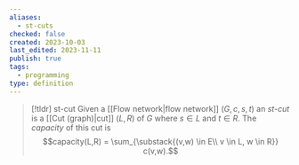 ```yaml
---
aliases:
  - st-cuts
checked: false
created: 2023-10-03
last_edited: 2023-11-11
publish: true
tags:
  - programming
type: definition
---
```

>[!tldr] st-cut
>Given a [[Flow network|flow network]] $(G, c, s, t)$ an *st-cut* is a [[Cut (graph)|cut]] $(L, R)$ of $G$ where $s \in L$ and $t \in R$. The *capacity* of this cut is
>$$capacity(L,R) = \sum_{\substack{(v,w) \in E\\ v \in L, w \in R}} c(v,w).$$
>
